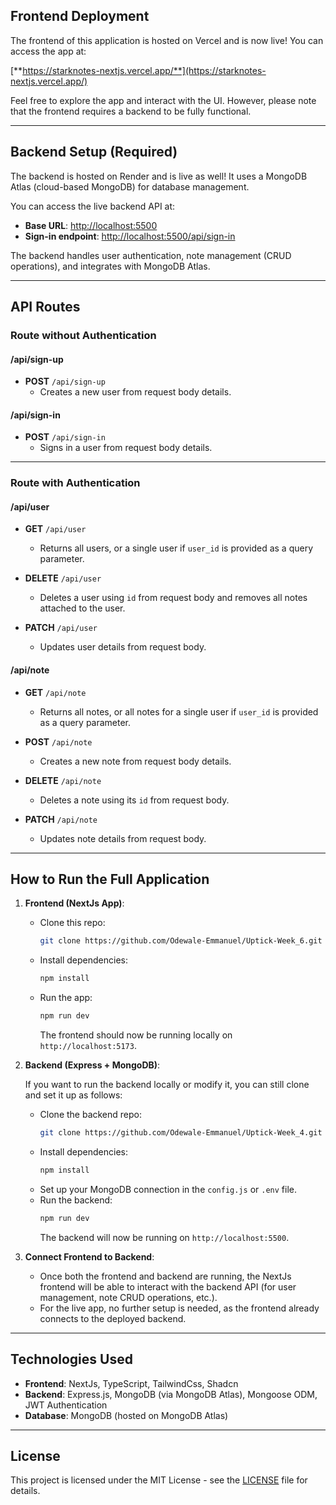 ## Frontend Deployment

The frontend of this application is hosted on Vercel and is now live! You can access the app at:

[**https://starknotes-nextjs.vercel.app/**](https://starknotes-nextjs.vercel.app/)

Feel free to explore the app and interact with the UI. However, please note that the frontend requires a backend to be fully functional.

---

## Backend Setup (Required)

The backend is hosted on Render and is live as well! It uses a MongoDB Atlas (cloud-based MongoDB) for database management.

You can access the live backend API at:

- **Base URL**: [http://localhost:5500](http://localhost:5500)
- **Sign-in endpoint**: [http://localhost:5500/api/sign-in](http://localhost:5500/api/sign-in)

The backend handles user authentication, note management (CRUD operations), and integrates with MongoDB Atlas.

---

## API Routes

### Route without Authentication

#### /api/sign-up

- **POST** `/api/sign-up`
  - Creates a new user from request body details.

#### /api/sign-in

- **POST** `/api/sign-in`
  - Signs in a user from request body details.

---

### Route with Authentication

#### /api/user

- **GET** `/api/user`

  - Returns all users, or a single user if `user_id` is provided as a query parameter.

- **DELETE** `/api/user`

  - Deletes a user using `id` from request body and removes all notes attached to the user.

- **PATCH** `/api/user`
  - Updates user details from request body.

#### /api/note

- **GET** `/api/note`

  - Returns all notes, or all notes for a single user if `user_id` is provided as a query parameter.

- **POST** `/api/note`

  - Creates a new note from request body details.

- **DELETE** `/api/note`

  - Deletes a note using its `id` from request body.

- **PATCH** `/api/note`
  - Updates note details from request body.

---

## How to Run the Full Application

1. **Frontend (NextJs App)**:

   - Clone this repo:
     ```bash
     git clone https://github.com/Odewale-Emmanuel/Uptick-Week_6.git
     ```
   - Install dependencies:
     ```bash
     npm install
     ```
   - Run the app:
     ```bash
     npm run dev
     ```
     The frontend should now be running locally on `http://localhost:5173`.

2. **Backend (Express + MongoDB)**:

   If you want to run the backend locally or modify it, you can still clone and set it up as follows:

   - Clone the backend repo:
     ```bash
     git clone https://github.com/Odewale-Emmanuel/Uptick-Week_4.git
     ```
   - Install dependencies:
     ```bash
     npm install
     ```
   - Set up your MongoDB connection in the `config.js` or `.env` file.
   - Run the backend:
     ```bash
     npm run dev
     ```
     The backend will now be running on `http://localhost:5500`.

3. **Connect Frontend to Backend**:
   - Once both the frontend and backend are running, the NextJs frontend will be able to interact with the backend API (for user management, note CRUD operations, etc.).
   - For the live app, no further setup is needed, as the frontend already connects to the deployed backend.

---

## Technologies Used

- **Frontend**: NextJs, TypeScript, TailwindCss, Shadcn
- **Backend**: Express.js, MongoDB (via MongoDB Atlas), Mongoose ODM, JWT Authentication
- **Database**: MongoDB (hosted on MongoDB Atlas)

---

## License

This project is licensed under the MIT License - see the [LICENSE](LICENSE) file for details.
